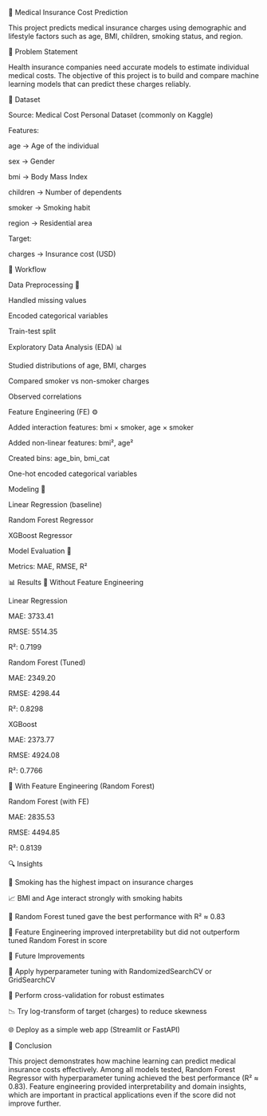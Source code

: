🏥 Medical Insurance Cost Prediction

This project predicts medical insurance charges using demographic and lifestyle factors such as age, BMI, children, smoking status, and region.

📌 Problem Statement

Health insurance companies need accurate models to estimate individual medical costs. The objective of this project is to build and compare machine learning models that can predict these charges reliably.

📂 Dataset

Source: Medical Cost Personal Dataset (commonly on Kaggle)

Features:

age → Age of the individual

sex → Gender

bmi → Body Mass Index

children → Number of dependents

smoker → Smoking habit

region → Residential area

Target:

charges → Insurance cost (USD)

🧾 Workflow

Data Preprocessing 🧹

Handled missing values

Encoded categorical variables

Train-test split

Exploratory Data Analysis (EDA) 📊

Studied distributions of age, BMI, charges

Compared smoker vs non-smoker charges

Observed correlations

Feature Engineering (FE) ⚙️

Added interaction features: bmi × smoker, age × smoker

Added non-linear features: bmi², age²

Created bins: age_bin, bmi_cat

One-hot encoded categorical variables

Modeling 🤖

Linear Regression (baseline)

Random Forest Regressor

XGBoost Regressor

Model Evaluation 📏

Metrics: MAE, RMSE, R²

📊 Results
🔹 Without Feature Engineering

Linear Regression

MAE: 3733.41

RMSE: 5514.35

R²: 0.7199

Random Forest (Tuned)

MAE: 2349.20

RMSE: 4298.44

R²: 0.8298

XGBoost

MAE: 2373.77

RMSE: 4924.08

R²: 0.7766

🔹 With Feature Engineering (Random Forest)

Random Forest (with FE)

MAE: 2835.53

RMSE: 4494.85

R²: 0.8139

🔍 Insights

🚬 Smoking has the highest impact on insurance charges

📈 BMI and Age interact strongly with smoking habits

🌲 Random Forest tuned gave the best performance with R² ≈ 0.83

🧠 Feature Engineering improved interpretability but did not outperform tuned Random Forest in score

🚀 Future Improvements

🔧 Apply hyperparameter tuning with RandomizedSearchCV or GridSearchCV

🔄 Perform cross-validation for robust estimates

📉 Try log-transform of target (charges) to reduce skewness

🌐 Deploy as a simple web app (Streamlit or FastAPI)

📝 Conclusion

This project demonstrates how machine learning can predict medical insurance costs effectively.
Among all models tested, Random Forest Regressor with hyperparameter tuning achieved the best performance (R² ≈ 0.83).
Feature engineering provided interpretability and domain insights, which are important in practical applications even if the score did not improve further.

